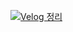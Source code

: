 [![Velog 정리](https://pink_board.vercel.app/api?name=lxn_ee.log=게시판_만들기)]([https://github.com/lxxnee/pink_board](https://velog.io/@lxn_ee/Toy-Project-%EA%B2%8C%EC%8B%9C%ED%8C%90-%EB%A7%8C%EB%93%A4%EA%B8%B0))
